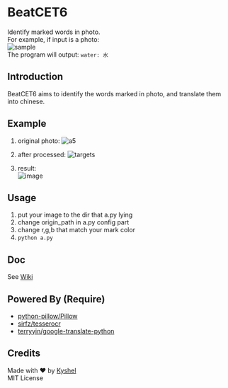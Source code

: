 # BeatCET6
Identify marked words in photo.  
For example, if input is a photo:    
![sample](https://cloud.githubusercontent.com/assets/11898075/20553888/e82d351a-b192-11e6-83bf-306bff76f907.png)  
The program will output:
`water: 水`

## Introduction
BeatCET6 aims to identify the words marked in photo, and translate them into chinese.

## Example
1. original photo:
![a5](https://cloud.githubusercontent.com/assets/11898075/20553416/7dc13b7a-b18f-11e6-93e2-d5ad62ebce4f.jpg)

2. after processed:
![targets](https://cloud.githubusercontent.com/assets/11898075/20553508/1f9b250a-b190-11e6-82ff-63f314dc3873.jpg)

3. result:  
![image](https://cloud.githubusercontent.com/assets/11898075/20553486/f731f2c4-b18f-11e6-98bf-c29f121673fb.png)

## Usage
1. put your image to the dir that a.py lying
2. change origin_path in a.py config part
3. change r,g,b that match your mark color
4. `python a.py`

## Doc
See [Wiki](https://github.com/kyshel/BeatCET6/edit/wiki)

## Powered By (Require)
- [python-pillow/Pillow](https://github.com/python-pillow/Pillow)
- [sirfz/tesserocr](https://github.com/sirfz/tesserocr)
- [terryyin/google-translate-python](https://github.com/terryyin/google-translate-python)

## Credits
Made with ❤ by [Kyshel](https://github.com/kyshel)  
MIT License  
